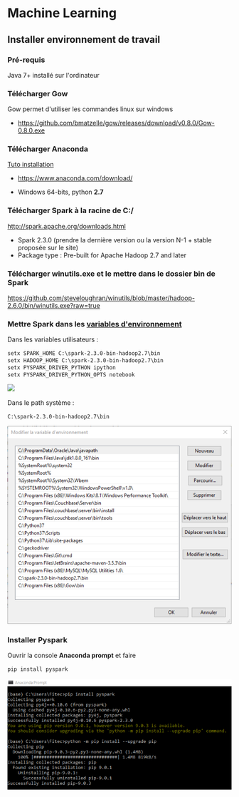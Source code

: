 # Machine Learning

## Installer environnement de travail

### Pré-requis 
Java 7+ installé sur l'ordinateur

### Télécharger Gow
Gow permet d'utiliser les commandes linux sur windows
- https://github.com/bmatzelle/gow/releases/download/v0.8.0/Gow-0.8.0.exe

### Télécharger Anaconda 

[Tuto installation](https://medium.com/@GalarnykMichael/install-python-on-windows-anaconda-c63c7c3d1444)

- https://www.anaconda.com/download/ 

- Windows 64-bits, python **2.7**



### Télécharger Spark à la racine de C:/
http://spark.apache.org/downloads.html 
- Spark 2.3.0 (prendre la dernière version ou la version N-1 + stable proposée sur le site)
- Package type : Pre-built for Apache Hadoop 2.7 and later

### Télécharger winutils.exe et le mettre dans le dossier bin de Spark
https://github.com/steveloughran/winutils/blob/master/hadoop-2.6.0/bin/winutils.exe?raw=true

### Mettre Spark dans les [variables d'environnement](https://ss64.com/nt/set.html)
Dans les variables utilisateurs :
```
setx SPARK_HOME C:\spark-2.3.0-bin-hadoop2.7\bin
setx HADOOP_HOME C:\spark-2.3.0-bin-hadoop2.7\bin
setx PYSPARK_DRIVER_PYTHON ipython
setx PYSPARK_DRIVER_PYTHON_OPTS notebook
```
![](https://github.com/ctith/MachineLearning/blob/master/ml_screenshot/2018-04-03%2015_02_30-Variables%20d%E2%80%99environnement.png)

Dans le path système : 
```
C:\spark-2.3.0-bin-hadoop2.7\bin
```
![](https://github.com/ctith/MachineLearning/blob/master/ml_screenshot/2018-04-03%2015_02_46-Modifier%20la%20variable%20d'environnement.png)

### Installer Pyspark
Ouvrir la console **Anaconda prompt** et faire
```
pip install pyspark
```
![](https://github.com/ctith/MachineLearning/blob/master/ml_screenshot/2018-04-03%2015_00_53-Anaconda%20Prompt.png)
